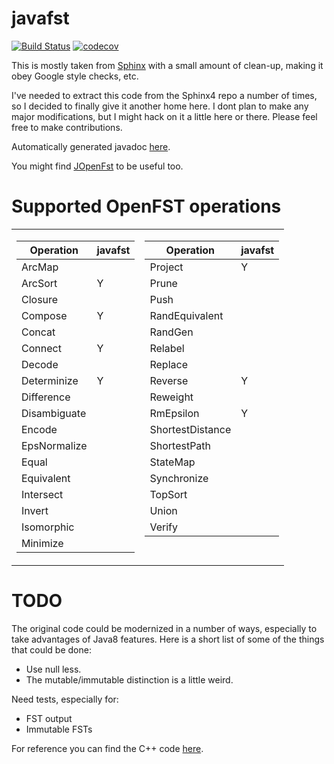 javafst
=======

[![Build Status](https://travis-ci.org/belambert/asr-tools.svg?branch=main)](https://travis-ci.org/belambert/asr-tools)
[![codecov](https://codecov.io/gh/belambert/javafst/branch/main/graph/badge.svg)](https://codecov.io/gh/belambert/javafst)

This is mostly taken from
[Sphinx](https://github.com/cmusphinx/sphinx4/tree/master/sphinx4-core/src/main/java/edu/cmu/sphinx/fst)
with a small amount of clean-up, making it obey Google style checks, etc.

I've needed to extract this code from the Sphinx4 repo a number of times, so I
decided to finally give it another home here. I dont plan to make any major
modifications, but I might hack on it a little here or there. Please feel free
to make contributions.

Automatically generated javadoc [here](https://belambert.github.io/javafst/apidocs).

You might find [JOpenFst](https://github.com/steveash/jopenfst) to be useful too.


Supported OpenFST operations
============================

<table border="0">
<tr><td valign=top>

| Operation       | javafst |
|-----------------|---------|
| ArcMap	      |         |
| ArcSort	      | Y       |
| Closure	      |         |
| Compose	      | Y       |
| Concat	      |         |
| Connect	      | Y       |
| Decode	      |         |
| Determinize     | Y       |
| Difference      |         |
| Disambiguate    |         |
| Encode          |         |
| EpsNormalize    |         |
| Equal           |         |
| Equivalent      |         |
| Intersect       |         |
| Invert          |         |
| Isomorphic      |         |
| Minimize        |         |

</td><td valign=top>

| Operation       | javafst |
|-----------------|---------|
| Project         | Y       |
| Prune	          |         |
| Push            |         |
| RandEquivalent  |         |
| RandGen         |         |
| Relabel         |         |
| Replace         |         |
| Reverse         | Y       |
| Reweight        |         |
| RmEpsilon	      | Y       |
| ShortestDistance |        |
| ShortestPath    |         |
| StateMap	      |         |
| Synchronize	  |         |
| TopSort	      |         |
| Union	          |         |
| Verify          |         |

</td></tr> </table>


TODO
====

The original code could be modernized in a number of ways, especially to take
advantages of Java8 features.  Here is a short list of some of the things that
could be done:
- Use null less.
- The mutable/immutable distinction is a little weird.

Need tests, especially for:
- FST output
- Immutable FSTs

For reference you can find the C++ code [here](http://www.openfst.org/doxygen/fst/html).
